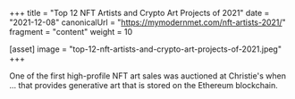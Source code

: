 +++
title = "Top 12 NFT Artists and Crypto Art Projects of 2021"
date = "2021-12-08"
canonicalUrl = "https://mymodernmet.com/nft-artists-2021/"
fragment = "content"
weight = 10

[asset]
    image = "top-12-nft-artists-and-crypto-art-projects-of-2021.jpeg"
+++

One of the first high-profile NFT art sales was auctioned at Christie's 
when ... that provides generative art that is stored on the Ethereum 
blockchain.
